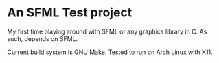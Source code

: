 # An SFML Test project

My first time playing around with SFML or any graphics library in C.
As such, depends on SFML.

Current build system is GNU Make. Tested to run on Arch Linux with X11.
